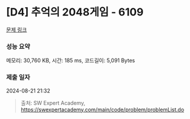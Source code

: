 # [D4] 추억의 2048게임 - 6109 

[문제 링크](https://swexpertacademy.com/main/code/problem/problemDetail.do?contestProbId=AWbrg9uabZsDFAWQ) 

### 성능 요약

메모리: 30,760 KB, 시간: 185 ms, 코드길이: 5,091 Bytes

### 제출 일자

2024-08-21 21:32



> 출처: SW Expert Academy, https://swexpertacademy.com/main/code/problem/problemList.do
